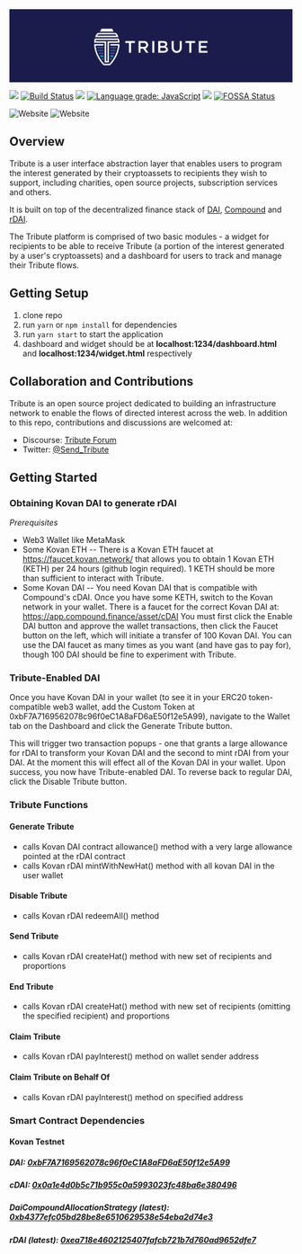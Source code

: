 <img src="./public/Tribute-banner.png" width="900" align="center">

![](https://img.shields.io/github/package-json/v/send-tribute/tribute-rdai)
[![Build Status](https://travis-ci.org/Send-Tribute/tribute-rDAI.svg?branch=master)](https://travis-ci.org/Send-Tribute/tribute-rDAI)
<a href="https://codeclimate.com/github/Send-Tribute/tribute-rDAI/maintainability"><img src="https://api.codeclimate.com/v1/badges/15fd59f45ab1ed7cc172/maintainability" /></a> [![Language grade: JavaScript](https://img.shields.io/lgtm/grade/javascript/g/Send-Tribute/tribute-rDAI.svg?logo=lgtm&logoWidth=18)](https://lgtm.com/projects/g/Send-Tribute/tribute-rDAI/context:javascript)
![](https://img.shields.io/github/license/pi0neerpat/rdai-trees)
[![FOSSA Status](https://app.fossa.com/api/projects/git%2Bgithub.com%2FSend-Tribute%2Ftribute-rDAI.svg?type=shield)](https://app.fossa.com/projects/git%2Bgithub.com%2FSend-Tribute%2Ftribute-rDAI?ref=badge_shield)

<img alt="Website" src="https://img.shields.io/website?label=app.sendtribute.io&url=https%3A%2F%2Fapp.sendtribute.io">
<img alt="Website" src="https://img.shields.io/website?label=test.sendtribute.io&url=https%3A%2F%2Ftest.sendtribute.io">

## Overview

Tribute is a user interface abstraction layer that enables users to program the interest generated by their cryptoassets to recipients they wish to support, including charities, open source projects, subscription services and others.

It is built on top of the decentralized finance stack of [DAI](https://makerdao.com/en/dai/), [Compound](https://compound.finance) and [rDAI](https://redeem.money).

The Tribute platform is comprised of two basic modules - a widget for recipients to be able to receive Tribute (a portion of the interest generated by a user's cryptoassets) and a dashboard for users to track and manage their Tribute flows.

## Getting Setup

1. clone repo
2. run `yarn` or `npm install` for dependencies
3. run `yarn start` to start the application
4. dashboard and widget should be at **localhost:1234/dashboard.html** and **localhost:1234/widget.html** respectively

## Collaboration and Contributions

Tribute is an open source project dedicated to building an infrastructure network to enable the flows of directed interest across the web. In addition to this repo, contributions and discussions are welcomed at:

- Discourse: [Tribute Forum](https://tributeforum.io)
- Twitter: [@Send_Tribute](https://twitter.com/@Send_Tribute)

## Getting Started

### Obtaining Kovan DAI to generate rDAI

_Prerequisites_

- Web3 Wallet like MetaMask
- Some Kovan ETH --
  There is a Kovan ETH faucet at https://faucet.kovan.network/ that allows you to obtain 1 Kovan ETH (KETH) per 24 hours (github login required). 1 KETH should be more than sufficient to interact with Tribute.
- Some Kovan DAI -- You need Kovan DAI that is compatible with Compound's cDAI. Once you have some KETH, switch to the Kovan network in your wallet. There is a faucet for the correct Kovan DAI at: https://app.compound.finance/asset/cDAI
  You must first click the Enable DAI button and approve the wallet transactions, then click the Faucet button on the left, which will initiate a transfer of 100 Kovan DAI. You can use the DAI faucet as many times as you want (and have gas to pay for), though 100 DAI should be fine to experiment with Tribute.

### Tribute-Enabled DAI

Once you have Kovan DAI in your wallet (to see it in your ERC20 token-compatible web3 wallet, add the Custom Token at 0xbF7A7169562078c96f0eC1A8aFD6aE50f12e5A99), navigate to the Wallet tab on the Dashboard and click the Generate Tribute button.

This will trigger two transaction popups - one that grants a large allowance for rDAI to transform your Kovan DAI and the second to mint rDAI from your DAI. At the moment this will effect all of the Kovan DAI in your wallet. Upon success, you now have Tribute-enabled DAI. To reverse back to regular DAI, click the Disable Tribute button.

### Tribute Functions

#### Generate Tribute

- calls Kovan DAI contract allowance() method with a very large allowance pointed at the rDAI contract
- calls Kovan rDAI mintWithNewHat() method with all kovan DAI in the user wallet

#### Disable Tribute

- calls Kovan rDAI redeemAll() method

#### Send Tribute

- calls Kovan rDAI createHat() method with new set of recipients and proportions

#### End Tribute

- calls Kovan rDAI createHat() method with new set of recipients (omitting the specified recipient) and proportions

#### Claim Tribute

- calls Kovan rDAI payInterest() method on wallet sender address

#### Claim Tribute on Behalf Of

- calls Kovan rDAI payInterest() method on specified address

### Smart Contract Dependencies

#### Kovan Testnet

##### DAI: [0xbF7A7169562078c96f0eC1A8aFD6aE50f12e5A99](https://kovan.etherscan.io/address/0xbF7A7169562078c96f0eC1A8aFD6aE50f12e5A99)

##### cDAI: [0x0a1e4d0b5c71b955c0a5993023fc48ba6e380496](https://kovan.etherscan.io/address/0x0a1e4d0b5c71b955c0a5993023fc48ba6e380496)

##### DaiCompoundAllocationStrategy (latest): [0xb4377efc05bd28be8e6510629538e54eba2d74e3](https://kovan.etherscan.io/address/0xb4377efc05bd28be8e6510629538e54eba2d74e3)

##### rDAI (latest): [0xea718e4602125407fafcb721b7d760ad9652dfe7](https://kovan.etherscan.io/address/0xea718e4602125407fafcb721b7d760ad9652dfe7)
